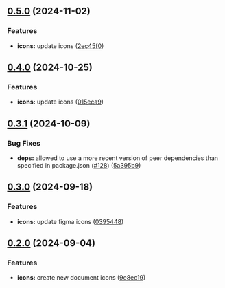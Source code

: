 ## [0.5.0](https://github.com/acronis/ui-component-library/compare/icons/0.4.0...icons/0.5.0) (2024-11-02)


### Features

* **icons:** update icons ([2ec45f0](https://github.com/acronis/ui-component-library/commit/2ec45f03a6dabed8a999703b3f5edfbca0b6c393))

## [0.4.0](https://github.com/acronis/ui-component-library/compare/icons/0.3.1...icons/0.4.0) (2024-10-25)


### Features

* **icons:** update icons ([015eca9](https://github.com/acronis/ui-component-library/commit/015eca99eb5c2cd30431483b83d16d823d4ab6f5))

## [0.3.1](https://github.com/acronis/ui-component-library/compare/icons/0.3.0...icons/0.3.1) (2024-10-09)


### Bug Fixes

* **deps:** allowed to use a more recent version of peer dependencies than specified in package.json ([#128](https://github.com/acronis/ui-component-library/issues/128)) ([5a395b9](https://github.com/acronis/ui-component-library/commit/5a395b98ab9964a9e136a3c597714c1fa9f35393))

## [0.3.0](https://github.com/acronis/ui-component-library/compare/icons/0.2.0...icons/0.3.0) (2024-09-18)


### Features

* **icons:** update figma icons ([0395448](https://github.com/acronis/ui-component-library/commit/03954489e9ad42b6e91e073e5bacb978a423ed13))

## [0.2.0](https://github.com/acronis/ui-component-library/compare/icons/0.1.0...icons/0.2.0) (2024-09-04)


### Features

* **icons:** create new document icons ([9e8ec19](https://github.com/acronis/ui-component-library/commit/9e8ec198a395eb0b34a090f43ee126b7ddbb68e0))

